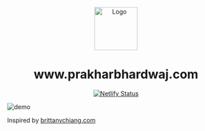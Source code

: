 <div align="center">
  <img alt="Logo" src="https://www.prakharbhardwaj.com/static/logo-a2fe3ba958394ce11d82600d50a9cf7a.png" width="100" />
</div>
<h1 align="center">
  www.prakharbhardwaj.com
</h1>
<p align="center">
  <a href="https://app.netlify.com/sites/prakharbhardwaj/deploys" target="_blank">
    <img src="https://api.netlify.com/api/v1/badges/54260ba9-26bf-4562-9773-2debf740ddf2/deploy-status" alt="Netlify Status" />
  </a>
</p>

![demo](https://www.prakharbhardwaj.com/og.png)

Inspired by [brittanychiang.com](brittanychiang.com)
